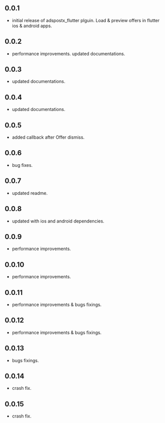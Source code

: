 ## 0.0.1

- initial release of adspostx_flutter plguin. Load & preview offers in flutter ios & android apps.

## 0.0.2

- performance improvements. updated documentations.

## 0.0.3

- updated documentations.

## 0.0.4

- updated documentations.

## 0.0.5

- added callback after Offer dismiss.

## 0.0.6

- bug fixes.

## 0.0.7

- updated readme.

## 0.0.8

- updated with ios and android dependencies.

## 0.0.9

- performance improvements.

## 0.0.10

- performance improvements.

## 0.0.11

- performance improvements & bugs fixings.

## 0.0.12

- performance improvements & bugs fixings.

## 0.0.13

- bugs fixings.

## 0.0.14

- crash fix.

## 0.0.15

- crash fix.

